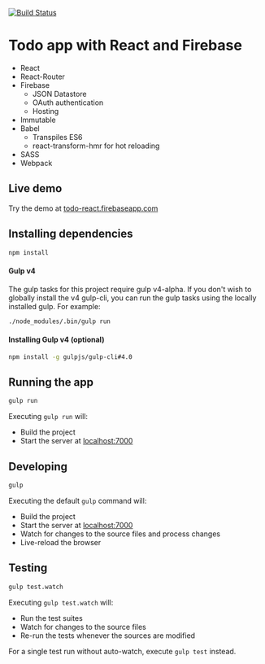 [![Build Status](https://travis-ci.org/r-park/todo-react.svg?branch=master)](https://travis-ci.org/r-park/todo-react)


# Todo app with React and Firebase
- React
- React-Router
- Firebase
  - JSON Datastore
  - OAuth authentication
  - Hosting
- Immutable
- Babel
  - Transpiles ES6
  - react-transform-hmr for hot reloading
- SASS
- Webpack

## Live demo
Try the demo at <a href="https://todo-react.firebaseapp.com" target="_blank">todo-react.firebaseapp.com</a>

## Installing dependencies
```bash
npm install
```

#### Gulp v4
The gulp tasks for this project require gulp v4-alpha. If you don't wish to globally install the v4 gulp-cli, you can run the gulp tasks using the locally installed gulp. For example:
```bash
./node_modules/.bin/gulp run
```

#### Installing Gulp v4 (optional)
```bash
npm install -g gulpjs/gulp-cli#4.0
```

## Running the app
```bash
gulp run
```
Executing `gulp run` will:
- Build the project
- Start the server at <a href="http://localhost:7000" target="_blank">localhost:7000</a>

## Developing
```bash
gulp
```
Executing the default `gulp` command will:
- Build the project
- Start the server at <a href="http://localhost:7000" target="_blank">localhost:7000</a>
- Watch for changes to the source files and process changes
- Live-reload the browser

## Testing
```bash
gulp test.watch
```
Executing `gulp test.watch` will:
- Run the test suites
- Watch for changes to the source files
- Re-run the tests whenever the sources are modified

For a single test run without auto-watch, execute `gulp test` instead.
